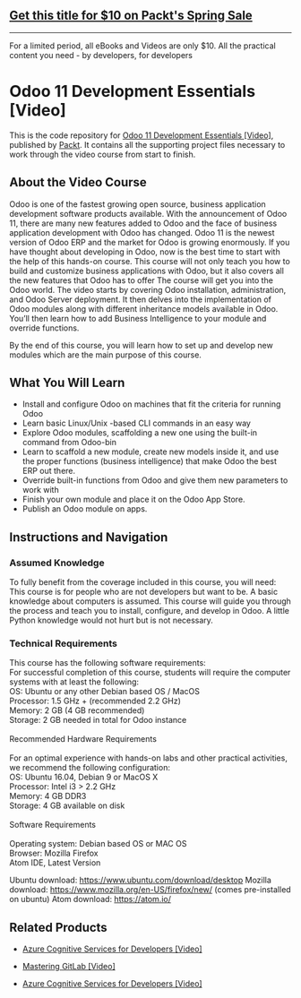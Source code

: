 ## [Get this title for $10 on Packt's Spring Sale](https://www.packt.com/B08861?utm_source=github&utm_medium=packt-github-repo&utm_campaign=spring_10_dollar_2022)
-----
For a limited period, all eBooks and Videos are only $10. All the practical content you need \- by developers, for developers

# Odoo 11 Development Essentials [Video]
This is the code repository for [Odoo 11 Development Essentials [Video]](https://www.packtpub.com/application-development/odoo-11-development-essentials-video?utm_source=github&utm_medium=repository&utm_campaign=9781788470551), published by [Packt](https://www.packtpub.com/?utm_source=github). It contains all the supporting project files necessary to work through the video course from start to finish.
## About the Video Course
Odoo is one of the fastest growing open source, business application development software products available. With the announcement of Odoo 11, there are many new features added to Odoo and the face of business application development with Odoo has changed. Odoo 11 is the newest version of Odoo ERP and the market for Odoo is growing enormously. If you have thought about developing in Odoo, now is the best time to start with the help of this hands-on course. This course will not only teach you how to build and customize business applications with Odoo, but it also covers all the new features that Odoo has to offer
The course will get you into the Odoo world. The video starts by covering Odoo installation, administration, and Odoo Server deployment. It then delves into the implementation of Odoo modules along with different inheritance models available in Odoo. You’ll then learn how to add Business Intelligence to your module and override functions.

By the end of this course, you will learn how to set up and develop new modules which are the main purpose of this course.

<H2>What You Will Learn</H2>
<DIV class=book-info-will-learn-text>
<UL>
<LI>Install and configure Odoo on machines that fit the criteria for running Odoo 
<LI>Learn basic Linux/Unix -based CLI commands in an easy way 
<LI>Explore Odoo modules, scaffolding a new one using the built-in command from Odoo-bin 
<LI>Learn to scaffold a new module, create new models inside it, and use the proper functions (business intelligence) that make Odoo the best ERP out there. 
<LI>Override built-in functions from Odoo and give them new parameters to work with 
<LI>Finish your own module and place it on the Odoo App Store.&nbsp; 
<LI>Publish an Odoo module on apps. </LI></UL></DIV>

## Instructions and Navigation
### Assumed Knowledge
To fully benefit from the coverage included in this course, you will need:<br/>
This course is for people who are not developers but want to be. A basic knowledge about computers is assumed. This course will guide you through the process and teach you to install, configure, and develop in Odoo. A little Python knowledge would not hurt but is not necessary.

### Technical Requirements
This course has the following software requirements:<br/>
For successful completion of this course, students will require the computer systems with at least the following:<br/>
OS:  Ubuntu or any other Debian based OS / MacOS<br/>
Processor: 1.5 GHz + (recommended 2.2 GHz)<br/>
Memory: 2 GB (4 GB recommended)<br/>
Storage: 2 GB needed in total for Odoo instance<br/><br/>
Recommended Hardware Requirements<br/><br/>
For an optimal experience with hands-on labs and other practical activities, we recommend the following configuration:<br/>
OS: Ubuntu 16.04, Debian 9 or MacOS X<br/>
Processor: Intel i3 > 2.2 GHz<br/>
Memory: 4 GB DDR3<br/>
Storage: 4 GB available on disk<br/><br/>
Software Requirements<br/><br/>
Operating system: Debian based OS or MAC OS<br/>
Browser: Mozilla Firefox<br/>
Atom IDE, Latest Version<br/>

Ubuntu download: https://www.ubuntu.com/download/desktop
Mozilla download: https://www.mozilla.org/en-US/firefox/new/  (comes pre-installed on ubuntu)
Atom download: https://atom.io/




## Related Products
* [Azure Cognitive Services for Developers [Video]](https://www.packtpub.com/application-development/azure-cognitive-services-developers-video?utm_source=github&utm_medium=repository&utm_campaign=9781838552565)

* [Mastering GitLab [Video]](https://www.packtpub.com/networking-and-servers/mastering-gitlab-video?utm_source=github&utm_medium=repository&utm_campaign=9781789537642)

* [Azure Cognitive Services for Developers [Video]](https://www.packtpub.com/application-development/azure-cognitive-services-developers-video?utm_source=github&utm_medium=repository&utm_campaign=9781838552565)

